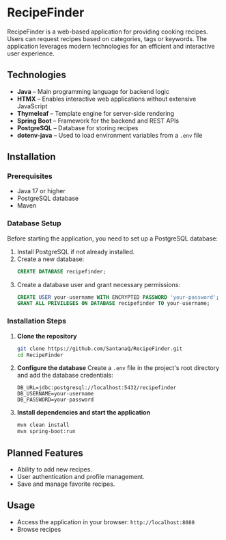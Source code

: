# RecipeFinder

RecipeFinder is a web-based application for providing cooking recipes. Users can request recipes based on categories, tags or keywords. The application leverages modern technologies for an efficient and interactive user experience.

## Technologies
- **Java** – Main programming language for backend logic
- **HTMX** – Enables interactive web applications without extensive JavaScript
- **Thymeleaf** – Template engine for server-side rendering
- **Spring Boot** – Framework for the backend and REST APIs
- **PostgreSQL** – Database for storing recipes
- **dotenv-java** – Used to load environment variables from a `.env` file

## Installation
### Prerequisites
- Java 17 or higher
- PostgreSQL database
- Maven

### Database Setup
Before starting the application, you need to set up a PostgreSQL database:
1. Install PostgreSQL if not already installed.
2. Create a new database:
   ```sql
   CREATE DATABASE recipefinder;
   ```
3. Create a database user and grant necessary permissions:
   ```sql
   CREATE USER your-username WITH ENCRYPTED PASSWORD 'your-password';
   GRANT ALL PRIVILEGES ON DATABASE recipefinder TO your-username;
   ```

### Installation Steps
1. **Clone the repository**
   ```bash
   git clone https://github.com/SantanaQ/RecipeFinder.git
   cd RecipeFinder
   ```
2. **Configure the database**
   Create a `.env` file in the project's root directory and add the database credentials:
   ```env
   DB_URL=jdbc:postgresql://localhost:5432/recipefinder
   DB_USERNAME=your-username
   DB_PASSWORD=your-password
   ```
3. **Install dependencies and start the application**
   ```bash
   mvn clean install
   mvn spring-boot:run
   ```

## Planned Features
- Ability to add new recipes.
- User authentication and profile management.
- Save and manage favorite recipes.

## Usage
- Access the application in your browser: `http://localhost:8080`
- Browse recipes
